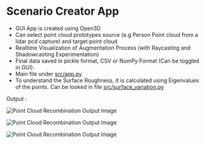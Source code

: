 # Scenario Creator App

- GUI App is created using Open3D
- Can select point cloud prototypes source (e.g Person Point cloud from a lidar pcd capture) and target point cloud
- Realtime Visualization of Augmentation Process (with Raycasting and Shadowcasting Experimentation)
- Final data saved in pickle format, CSV or NumPy Format (Can be toggled in GUI).
- Main file under [src/app.py](./src/app.py)
- To understand the Surface Roughness, it is calculated using Eigenvalues of the points. Can be looked in file [src/surface_variation.py](./src/surface_variation.py)


Output :

![Point Cloud Recombination Output Image](./output/Combining%20PointClouds.png)


![Point Cloud Recombination Output Image](./output/Recombining%20PCD%202.png)


![Point Cloud Recombination Output Image](./output/Recombining%20PCD%203.png)


